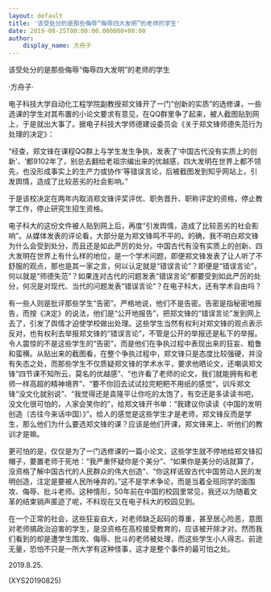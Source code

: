 ```yaml
---
layout: default
title: '该受处分的是那些侮辱“侮辱四大发明”的老师的学生'
date: 2019-08-25T00:00:00.000000+08:00
author:
    display_name: 方舟子
---
```


该受处分的是那些侮辱“侮辱四大发明”的老师的学生

·方舟子·

电子科技大学自动化工程学院副教授郑文锋开了一门“创新的实质”的选修课，一些选课的学生对其布置的小论文要求有意见，在QQ群里争了起来，被人截图贴到网上，于是就出大事了。据电子科技大学师德建设委员会《关于郑文锋师德失范行为处理的决定》：

“经查，郑文锋在课程QQ群上与学生发生争执，发表了‘中国古代没有实质上的创新’、‘都9102年了，别总去翻给老祖宗编出来的优越感，四大发明在世界上都不领先，也没形成事实上的生产力或协作’等错误言论，后被截图发到知乎网站上，引发舆情，造成了比较恶劣的社会影响。”

于是该校决定在两年内取消郑文锋评奖评优、职务晋升、职称评定的资格，停止教学工作，停止研究生招生资格。

电子科大的这份文件被人贴到网上后，再度“引发舆情，造成了比较恶劣的社会影响”。从媒体发表的评论看，大部分是为郑文锋鸣不平的。的确，我不明白郑文锋为什么会受到处分，而且还是如此严厉的处分。中国古代有没有实质上的创新、四大发明在世界上有什么样的地位，是一个学术问题，即便郑文锋发表了让人听了不舒服的观点，那也是其一家之言，何以认定就是“错误言论”？即便是“错误言论”，何以就是“师德失范”？如果连对古代的问题发表“错误言论”都要受到如此严厉的处分，何况是对现代、当代的问题发表“错误言论”？在电子科大，还有学术自由吗？

有一些人则是批评那些学生“告密”。严格地说，他们不是告密。告密是指秘密地报告，而按《决定》的说法，他们是“公开地报告”，把郑文锋的“错误言论”发到网上去了，引发了舆情才迫使学校做出处理。这些学生当然有权利对郑文锋的观点表示反对，也有权利去举报郑文锋的“错误言论”，不管是公开的举报还是私下的举报。令人震惊的不是这些学生的“告密”，而是他们在争执过程中表现出来的狂妄、粗鲁和蛮横。从贴出来的截图看，在整个争执过程中，郑文锋只是态度比较强硬，并没有失态之处，而那些学生不仅质疑郑文锋的学术水平，要求他晒论文，还嘲讽郑文锋“四节课不知所云，莫名的优越感”、“也许看了老师的论文，我们就能拥有和老师一样高超的精神境界”、“要不你回去试试拉完粑粑不用纸的感觉”，训斥郑文锋“没文化就别说”、“我觉得还是袁隆平让你吃的太饱了，有空还是多读读书吧，没文化很可怕的，人家会笑你的”，给郑文锋开书单：“我建议你读读《中国的发明创造（古往今来话中国）》”。给人的感觉是这些学生才是老师，郑文锋反而是学生，那么他们为什么要选郑文锋的课？应该是他们开课，郑文锋来上、听他们的教训才是嘛。

更可怕的是，仅仅是为了一门选修课的一篇小论文，这些学生就不停地给郑文锋扣帽子，要置老师于死地：“我严重怀疑你是个美分”、“如果你是美分的话就算了，没资格了解中国古代的人民群众的伟大创造”、“你这样诋毁古代中国劳动人民的发明创造，注定是要被人民所唾弃的。”这不是学术争论，而是当着全班同学的面围攻、侮辱、批斗老师。这种情形，50年前在中国的校园里常见，我还以为随着文革的结束销声匿迹了呢，不料现在又在电子科大的校园见到。

在一个正常的社会，这些狂妄自大，对老师缺乏起码的尊重，甚至居心险恶，意图对老师搞政治迫害的学生，是没资格在高校接受教育的，应该被开除才对。然而我们看到的却是遭学生围攻、侮辱、批斗的老师被处理，而这些学生小人得志、前途无量，恐怕不只是一所大学有这种怪事，这才是整个事件的最可怕之处。

2019.8.25.

(XYS20190825)

